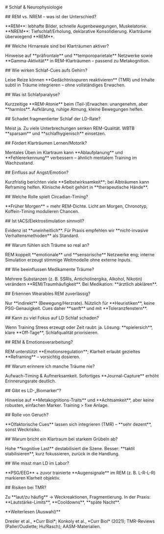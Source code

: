 \# Schlaf \& Neurophysiologie



\## REM vs. NREM – was ist der Unterschied?

\*\*REM\*\*: lebhafte Bilder, schnelle Augenbewegungen, Muskelatonie. \*\*NREM\*\*: Tiefschlaf/Erholung, deklarative Konsolidierung. Klarträume überwiegend \*\*REM\*\*.



\## Welche Hirnareale sind bei Klarträumen aktiver?

Hinweise auf \*\*präfrontale\*\* und \*\*temporoparietale\*\* Netzwerke sowie \*\*Gamma-Aktivität\*\* in REM-Klarträumen – passend zu Metakognition.



\## Wie wirken Schlaf-Cues aufs Gehirn?

Leise Reize können \*\*Gedächtnisspuren reaktivieren\*\* (TMR) und Inhalte subtil in Träume integrieren – ohne vollständiges Erwachen.



\## Was ist Schlafparalyse?

Kurzzeitige \*\*REM-Atonie\*\* beim (Teil-)Erwachen: unangenehm, aber \*\*harmlos\*\*. Aufklärung, ruhige Atmung, kleine Bewegungen helfen.



\## Schadet fragmentierter Schlaf der LD-Rate?

Meist ja. Zu viele Unterbrechungen senken REM-Qualität. WBTB \*\*sparsam\*\* und \*\*schlafhygienisch\*\* einsetzen.



\## Fördert Klarträumen Lernen/Motorik?

Mentales Üben im Klartraum kann \*\*Ablaufplanung\*\* und \*\*Fehlererkennung\*\* verbessern – ähnlich mentalem Training im Wachzustand.



\## Einfluss auf Angst/Emotion?

Kurzfristig berichten viele \*\*Selbstwirksamkeit\*\*; bei Albträumen kann Reframing helfen. Klinische Arbeit gehört in \*\*therapeutische Hände\*\*.



\## Welche Rolle spielt Circadian-Timing?

\*\*Früher Morgen\*\* = mehr REM-Dichte. Licht am Morgen, Chronotyp, Koffein-Timing modulieren Chancen.



\## Ist tACS/Elektrostimulation sinnvoll?

Evidenz ist \*\*uneinheitlich\*\*. Für Praxis empfehlen wir \*\*nicht-invasive Verhaltensmethoden\*\* als Standard.



\## Warum fühlen sich Träume so real an?

REM koppelt \*\*emotionale\*\* und \*\*sensorische\*\* Netzwerke eng; interne Simulation erzeugt stimmige Weltmodelle ohne externe Inputs.



\## Wie beeinflussen Medikamente Träume?

Mehrere Substanzen (z. B. SSRIs, Anticholinergika, Alkohol, Nikotin) verändern \*\*REM/Traumhäufigkeit\*\*. Bei Medikation: \*\*ärztlich abklären\*\*.



\## Erkennen Wearables REM zuverlässig?

Nur \*\*indirekt\*\* (Bewegung/Herzrate). Nützlich für \*\*Heuristiken\*\*, keine PSG-Genauigkeit. Cues daher \*\*sanft\*\* und mit \*\*Toleranzfenstern\*\*.



\## Kann zu viel Fokus auf LD Schlaf schaden?

Wenn Training Stress erzeugt oder Zeit raubt: ja. Lösung: \*\*spielersich\*\*, klare \*\*Off-Tage\*\*, Schlafqualität priorisieren.



\## REM \& Emotionsverarbeitung?

REM unterstützt \*\*Emotionsregulation\*\*; Klarheit erlaubt gezieltes \*\*Reframing\*\* – vorsichtig dosieren.



\## Warum erinnere ich manche Träume nie?

Aufwach-Timing \& Aufmerksamkeit. Sofortiges \*\*Journal-Capture\*\* erhöht Erinnerungsrate deutlich.



\## Gibt es LD-„Biomarker“?

Hinweise auf \*\*Metakognitions-Traits\*\* und \*\*Achtsamkeit\*\*, aber keine robusten, einfachen Marker. Training > fixe Anlage.



\## Rolle von Geruch?

\*\*Olfaktorische Cues\*\* lassen sich integrieren (TMR) – \*\*sehr dezent\*\*, sonst Weckrisiko.



\## Warum bricht ein Klartraum bei starkem Grübeln ab?

Hohe \*\*kognitive Last\*\* destabilisiert die Szene. Besser: \*\*taktil stabilisieren\*\*, kurz fokussieren, zurück in die Handlung.



\## Wie misst man LD im Labor?

\*\*PSG/EEG\*\* + zuvor trainierte \*\*Augensignale\*\* im REM (z. B. L-R-L-R) markieren Klarheit objektiv.



\## Risiken bei TMR?

Zu \*\*laut/zu häufig\*\* → Weckreaktionen, Fragmentierung. In der Praxis: \*\*Lautstärke-Limits\*\*, \*\*Cooldowns\*\*, \*\*späte Nacht\*\*.



\*\*Weiterlesen (Auswahl)\*\*  

Dresler et al., \*Curr Biol\*; Konkoly et al., \*Curr Biol\* (2021); TMR-Reviews (Paller/Oudiette; Hu/Rasch); AASM-Materialien.



